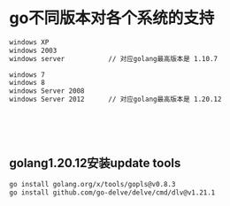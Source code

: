 # go不同版本对各个系统的支持

```bash
windows XP
windows 2003
windows server           // 对应golang最高版本是 1.10.7

windows 7 
windows 8 
windows Server 2008 
windows Server 2012      // 对应golang最高版本是 1.20.12
```

‍

‍

## golang1.20.12安装update tools

```bash
go install golang.org/x/tools/gopls@v0.8.3
go install github.com/go-delve/delve/cmd/dlv@v1.21.1
```

‍
